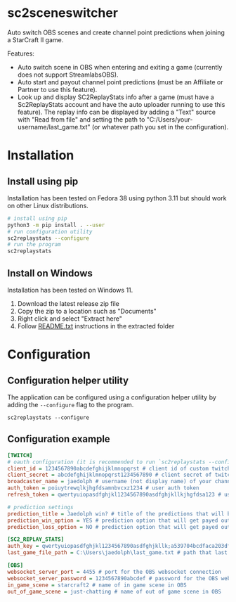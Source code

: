 # sc2sceneswitcher

Auto switch OBS scenes and create channel point predictions when joining a StarCraft II game.

Features:
* Auto switch scene in OBS when entering and exiting a game (currently does not support StreamlabsOBS).
* Auto start and payout channel point predictions (must be an Affiliate or Partner to use this feature).
* Look up and display SC2ReplayStats info after a game (must have a Sc2ReplayStats account and have the auto uploader
  running to use this feature). The replay info can be displayed by adding a "Text" source with "Read from file" and
  setting the path to "C:/Users/your-username/last_game.txt" (or whatever path you set in the configuration).


# Installation

## Install using pip

Installation has been tested on Fedora 38 using python 3.11 but should work on other Linux distributions.
```bash
# install using pip
python3 -m pip install . --user
# run configuration utility
sc2replaystats --configure
# run the program
sc2replaystats
```

## Install on Windows

Installation has been tested on Windows 11.

1. Download the latest release zip file
2. Copy the zip to a location such as "Documents"
3. Right click and select "Extract here"
4. Follow [README.txt](windows/README.txt) instructions in the extracted folder

# Configuration

## Configuration helper utility
The application can be configured using a configuration helper utility by adding the `--configure`
flag to the program.
```
sc2replaystats --configure
```

## Configuration example

```ini
[TWITCH]
# oauth configuration (it is recommended to run `sc2replaystats --configure` to create these)
client_id = 1234567890abcdefghijklmnopqrst # client id of custom twitch application
client_secret = abcdefghijklmnopqrst1234567890 # client secret of twitch application
broadcaster_name = jaedolph # username (not display name) of your channel
auth_token = poiuytrewqlkjhgfdsamnbvcxz1234 # user auth token
refresh_token = qwertyuiopasdfghjkl1234567890asdfghjkllkjhgfdsa123 # user refresh token

# prediction settings
prediction_title = Jaedolph win? # title of the predictions that will be auto created
prediction_win_option = YES # prediction option that will get payed out after a win
prediction_loss_option = NO # prediction option that will get payed out after a loss

[SC2_REPLAY_STATS]
auth_key = qwertyuiopasdfghjkl1234567890asdfghjkllk;a539704bcdfaca203df520c98e74c4c721c47f50;1670112810 # sc2replaystats api token
last_game_file_path = C:\Users\jaedolph\last_game.txt # path that last replay info will be saved

[OBS]
websocket_server_port = 4455 # port for the OBS websocket connection
websocket_server_password = 1234567890abcdef # password for the OBS websocket connection
in_game_scene = starcraft2 # name of in game scene in OBS
out_of_game_scene = just-chatting # name of out of game scene in OBS
```
